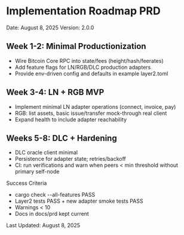 # Implementation Roadmap PRD

Date: August 8, 2025
Version: 2.0.0

## Week 1-2: Minimal Productionization

- Wire Bitcoin Core RPC into state/fees (height/hash/feerates)
- Add feature flags for LN/RGB/DLC production adapters
- Provide env-driven config and defaults in example layer2.toml

## Week 3-4: LN + RGB MVP

- Implement minimal LN adapter operations (connect, invoice, pay)
- RGB: list assets, basic issue/transfer mock-through real client
- Expand health to include adapter reachability

## Weeks 5-8: DLC + Hardening

- DLC oracle client minimal
- Persistence for adapter state; retries/backoff
- CI: run verifications and warn when peers < min threshold without primary self-node

Success Criteria

- cargo check --all-features PASS
- Layer2 tests PASS + new adapter smoke tests PASS
- Warnings < 10
- Docs in docs/prd kept current

Last Updated: August 8, 2025

